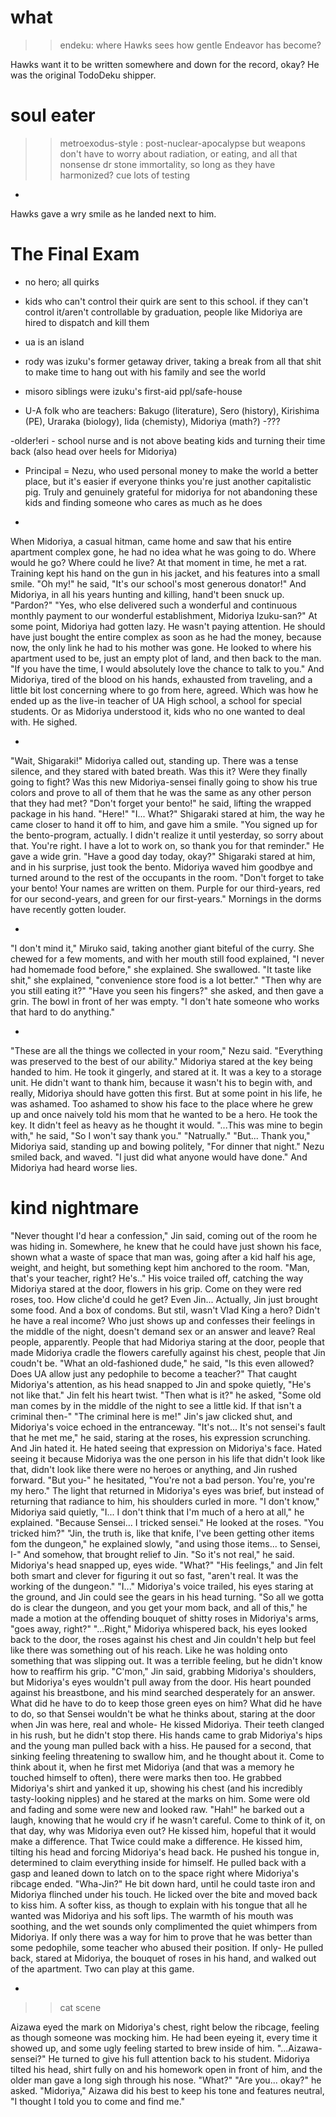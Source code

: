 # what

>>endeku: where Hawks sees how gentle Endeavor has become?

Hawks want it to be written somewhere and down for the record, okay? He was the original TodoDeku shipper.

# soul eater

>> metroexodus-style : post-nuclear-apocalypse 
but weapons don't have to worry about radiation, or eating, and all that nonsense
> dr stone immortality, so long as they have harmonized?
> cue lots of testing 

-

Hawks gave a wry smile as he landed next to him.

# The Final Exam

- no hero; all quirks 
- kids who can't control their quirk are sent to this school. if they can't control it/aren't controllable by graduation, people like Midoriya are hired to dispatch and kill them
- ua is an island
- rody was izuku's former getaway driver, taking a break from all that shit to make time to hang out with his family and see the world
- misoro siblings were izuku's first-aid ppl/safe-house 

- U-A folk who are teachers: Bakugo (literature), Sero (history), Kirishima (PE), Uraraka (biology), Iida (chemisty), Midoriya (math?) -???

-older!eri - school nurse and is not above beating kids and turning their time back (also head over heels for Midoriya)

- Principal = Nezu, who used personal money to make the world a better place, but it's easier if everyone thinks you're just another capitalistic pig. Truly and genuinely grateful for midoriya for not abandoning these kids and finding someone who cares as much as he does


-

When Midoriya, a casual hitman, came home and saw that his entire apartment complex gone, he had no idea what he was going to do. Where would he go? Where could he live?
At that moment in time, he met a rat. Training kept his hand on the gun in his jacket, and his features into a small smile. 
"Oh my!" he said, "It's our school's most generous donator!"
And Midoriya, in all his years hunting and killing, hand't been snuck up.
"Pardon?"
"Yes, who else delivered such a wonderful and continuous monthly payment to our wonderful establishment, Midoriya Izuku-san?"
At some point, Midoriya had gotten lazy. He wasn't paying attention. He should have just bought the entire complex as soon as he had the money, because now, the only link he had to his mother was gone. He looked to where his apartment used to be, just an empty plot of land, and then back to the man. 
"If you have the time, I would absolutely love the chance to talk to you."
And Midoriya, tired of the blood on his hands, exhausted from traveling, and a little bit lost concerning where to go from here, agreed. 
Which was how he ended up as the live-in teacher of UA High school, a school for special students. Or as Midoriya understood it, kids who no one wanted to deal with.
He sighed.

-

"Wait, Shigaraki!" Midoriya called out, standing up.
There was a tense silence, and they stared with bated breath. Was this it? Were they finally going to fight? Was this new Midoriya-sensei finally going to show his true colors and prove to all of them that he was the same as any other person that they had met?
"Don't forget your bento!" he said, lifting the wrapped package in his hand. "Here!"
"I... What?"
Shigaraki stared at him, the way he came closer to hand it off to him, and gave him a smile.
"You signed up for the bento-program, actually. I didn't realize it until yesterday, so sorry about that. You're right. I have a lot to work on, so thank you for that reminder."
He gave a wide grin.
"Have a good day today, okay?"
Shigaraki stared at him, and in his surprise, just took the bento. Midoriya waved him goodbye and turned around to the rest of the occupants in the room. 
"Don't forget to take your bento! Your names are written on them. Purple for our third-years, red for our second-years, and green for our first-years."
Mornings in the dorms have recently gotten louder.

-

"I don't mind it," Miruko said, taking another giant biteful of the curry. She chewed for a few moments, and with her mouth still food explained, "I never had homemade food before," she explained.
She swallowed.
"It taste like shit," she explained, "convenience store food is a lot better."
"Then why are you still eating it?"
"Have you seen his fingers?" she asked, and then gave a grin.
The bowl in front of her was empty.
"I don't hate someone who works that hard to do anything."

-

"These are all the things we collected in your room," Nezu said. "Everything was preserved to the best of our ability."
Midoriya stared at the key being handed to him. He took it gingerly, and stared at it. It was a key to a storage unit.
He didn't want to thank him, because it wasn't his to begin with, and really, Midoriya should have gotten this first.
But at some point in his life, he was ashamed. Too ashamed to show his face to the place where he grew up and once naively told his mom that he wanted to be a hero. He took the key.
It didn't feel as heavy as he thought it would.
"...This was mine to begin with," he said, "So I won't say thank you."
"Natrually."
"But... Thank you," Midoriya said, standing up and bowing politely, "For dinner that night."
Nezu smiled back, and waved.
"I just did what anyone would have done."
And Midoriya had heard worse lies. 

# kind nightmare

"Never thought I'd hear a confession," Jin said, coming out of the room he was hiding in. Somewhere, he knew that he could have just shown his face, shown what a waste of space that man was, going after a kid half his age, weight, and height, but something kept him anchored to the room. "Man, that's your teacher, right? He's.."
His voice trailed off, catching the way Midoriya stared at the door, flowers in his grip.
Come on they were red roses, too. How cliche'd could he get? Even Jin... Actually, Jin just brought some food. And a box of condoms. But stil, wasn't Vlad King a hero? Didn't he have a real income? Who just shows up and confesses their feelings in the middle of the night, doesn't demand sex or an answer and leave?
Real people, apparently.
People that had Midoriya staring at the door, people that made Midoriya cradle the flowers carefully against his chest, people that Jin coudn't be.
"What an old-fashioned dude," he said, "Is this even allowed? Does UA allow just any pedophile to become a teacher?"
That caught Midoriya's attention, as his head snapped to Jin and spoke quietly, "He's not like that."
Jin felt his heart twist. 
"Then what is it?" he asked, "Some old man comes by in the middle of the night to see a little kid. If that isn't a criminal then-"
"The criminal here is me!"
Jin's jaw clicked shut, and Midoriya's voice echoed in the entranceway. 
"It's not... It's not sensei's fault that he met me," he said, staring at the roses, his expression scrunching.
And Jin hated it. He hated seeing that expression on Midoriya's face. Hated seeing it because Midoriya was the one person in his life that didn't look like that, didn't look like there were no heroes or anything, and Jin rushed forward.
"But you-" he hesitated, "You're not a bad person. You're, you're my hero."
The light that returned in Midoriya's eyes was brief, but instead of returning that radiance to him, his shoulders curled in more. 
"I don't know," Midoriya said quietly, "I... I don't think that I'm much of a hero at all," he explained. "Because Sensei... I tricked sensei." He looked at the roses.
"You tricked him?"
"Jin, the truth is, like that knife, I've been getting other items fom the dungeon," he explained slowly, "and using those items... to Sensei, I-"
And somehow, that brought relief to Jin.
"So it's not real," he said.
Midoriya's head snapped up, eyes wide. "What?"
"His feelings," and Jin felt both smart and clever for figuring it out so fast, "aren't real. It was the working of the dungeon."
"I..." Midoriya's voice trailed, his eyes staring at the ground, and Jin could see the gears in his head turning.
"So all we gotta do is clear the dungeon, and you get your mom back, and all of this," he made a motion at the offending bouquet of shitty roses in Midoriya's arms, "goes away, right?"
"...Right," Midoriya whispered back, his eyes looked back to the door, the roses against his chest and Jin couldn't help but feel like there was something out of his reach. Like he was holding onto something that was slipping out. It was a terrible feeling, but he didn't know how to reaffirm his grip.
"C'mon," Jin said, grabbing Midoriya's shoulders, but Midoriya's eyes wouldn't pull away from the door. His heart pounded against his breastbone, and his mind searched desperately for an answer. What did he have to do to keep those green eyes on him? What did he have to do, so that Sensei wouldn't be what he thinks about, staring at the door when Jin was here, real and whole-
He kissed Midoriya. Their teeth clanged in his rush, but he didn't stop there. His hands came to grab Midoriya's hips and the young man pulled back with a hiss.
He paused for a second, that sinking feeling threatening to swallow him, and he thought about it. Come to think about it, when he first met Midoriya (and that was a memory he touched himself to often), there were marks then too. He grabbed Midoriya's shirt and yanked it up, showing his chest (and his incredibly tasty-looking nipples) and he stared at the marks on him. Some were old and fading and some were new and looked raw.
"Hah!" he barked out a laugh, knowing that he would cry if he wasn't careful. 
Come to think of it, on that day, why was Midoriya even out?
He kissed him, hopeful that it would make a difference. That Twice could make a difference. He kissed him, tilting his head and forcing Midoriya's head back. He pushed his tongue in, determined to claim everything inside for himself. He pulled back with a gasp and leaned down to latch on to the space right where Midoriya's ribcage ended.
"Wha-Jin?"
He bit down hard, until he could taste iron and Midoriya flinched under his touch. He licked over the bite and moved back to kiss him. A softer kiss, as though to explain with his tongue that all he wanted was Midoriya and his soft lips. The warmth of his mouth was soothing, and the wet sounds only complimented the quiet whimpers from Midoriya. If only there was a way for him to prove that he was better than some pedophile, some teacher who abused their position. If only-
He pulled back, stared at Midoriya, the bouquet of roses in his hand, and walked out of the apartment.
Two can play at this game.

-
>> cat scene 

Aizawa eyed the mark on Midoriya's chest, right below the ribcage, feeling as though someone was mocking him. He had been eyeing it, every time it showed up, and some ugly feeling started to brew inside of him.
"...Aizawa-sensei?"
He turned to give his full attention back to his student. Midoriya tilted his head, shirt fully on and his homework open in front of him, and the older man gave a long sigh through his nose. 
"What?"
"Are you... okay?" he asked. 
"Midoriya," Aizawa did his best to keep his tone and features neutral, "I thought I told you to come and find me."
